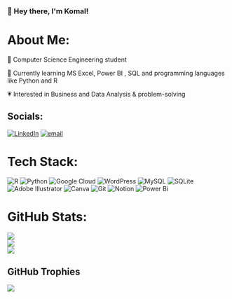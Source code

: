 ### 👋 Hey there, I'm **Komal!** 

# About Me:
🌷 Computer Science Engineering student

📖 Currently learning MS Excel, Power BI , SQL and programming languages like Python and R  

💗 Interested in Business and Data Analysis & problem-solving 

## Socials:
[![LinkedIn](https://img.shields.io/badge/LinkedIn-%230077B5.svg?logo=linkedin&logoColor=white)](https://linkedin.com/in/komalharshita) [![email](https://img.shields.io/badge/Email-D14836?logo=gmail&logoColor=white)](mailto:komal.sony234@gmail.com) 

# Tech Stack:
![R](https://img.shields.io/badge/r-%23276DC3.svg?style=flat&logo=r&logoColor=white) ![Python](https://img.shields.io/badge/python-3670A0?style=flat&logo=python&logoColor=ffdd54) ![Google Cloud](https://img.shields.io/badge/GoogleCloud-%234285F4.svg?style=flat&logo=google-cloud&logoColor=white) ![WordPress](https://img.shields.io/badge/WordPress-%23117AC9.svg?style=flat&logo=WordPress&logoColor=white) ![MySQL](https://img.shields.io/badge/mysql-4479A1.svg?style=flat&logo=mysql&logoColor=white) ![SQLite](https://img.shields.io/badge/sqlite-%2307405e.svg?style=flat&logo=sqlite&logoColor=white) ![Adobe Illustrator](https://img.shields.io/badge/adobe%20illustrator-%23FF9A00.svg?style=flat&logo=adobe%20illustrator&logoColor=white) ![Canva](https://img.shields.io/badge/Canva-%2300C4CC.svg?style=flat&logo=Canva&logoColor=white) ![Git](https://img.shields.io/badge/git-%23F05033.svg?style=flat&logo=git&logoColor=white) ![Notion](https://img.shields.io/badge/Notion-%23000000.svg?style=flat&logo=notion&logoColor=white) ![Power Bi](https://img.shields.io/badge/power_bi-F2C811?style=flat&logo=powerbi&logoColor=black)

# GitHub Stats:
![](https://github-readme-stats.vercel.app/api?username=komalharshita&theme=rose&hide_border=false&include_all_commits=true&count_private=true)<br/>
![](https://nirzak-streak-stats.vercel.app/?user=komalharshita&theme=rose&hide_border=false)<br/>
![](https://github-readme-stats.vercel.app/api/top-langs/?username=komalharshita&theme=rose&hide_border=false&include_all_commits=true&count_private=true&layout=compact)

##  GitHub Trophies
![](https://github-profile-trophy.vercel.app/?username=komalharshita&theme=rose&no-frame=false&no-bg=false&margin-w=4)


